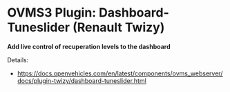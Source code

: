 # OVMS3 Plugin: Dashboard-Tuneslider (Renault Twizy)

**Add live control of recuperation levels to the dashboard**

Details:
- https://docs.openvehicles.com/en/latest/components/ovms_webserver/docs/plugin-twizy/dashboard-tuneslider.html

